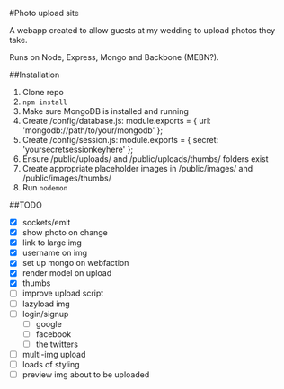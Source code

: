 #Photo upload site

A webapp created to allow guests at my wedding to upload photos they take.

Runs on Node, Express, Mongo and Backbone (MEBN?).

##Installation

1. Clone repo
2. `npm install`
3. Make sure MongoDB is installed and running
3. Create /config/database.js:
    module.exports = {
        url: 'mongodb://path/to/your/mongodb'
    };
4. Create /config/session.js:
    module.exports = {
        secret: 'yoursecretsessionkeyhere'
    };
4. Ensure /public/uploads/ and /public/uploads/thumbs/ folders exist
5. Create appropriate placeholder images in /public/images/ and /public/images/thumbs/
6. Run `nodemon`

##TODO

- [x] sockets/emit
- [x] show photo on change
- [x] link to large img
- [x] username on img
- [x] set up mongo on webfaction
- [x] render model on upload
- [x] thumbs
- [ ] improve upload script
- [ ] lazyload img
- [ ] login/signup
    - [ ] google
    - [ ] facebook
    - [ ] the twitters
- [ ] multi-img upload
- [ ] loads of styling
- [ ] preview img about to be uploaded